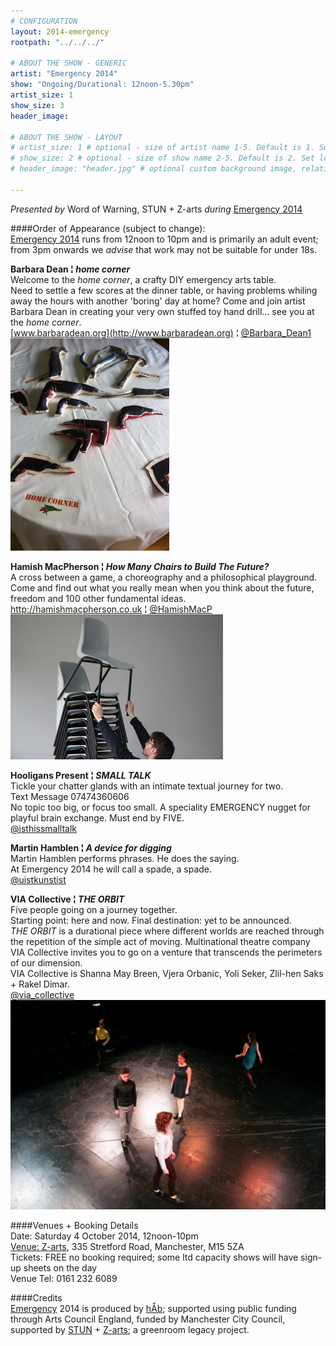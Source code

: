 ```yaml
---
# CONFIGURATION
layout: 2014-emergency
rootpath: "../../../"

# ABOUT THE SHOW - GENERIC
artist: "Emergency 2014"
show: "Ongoing/Durational: 12noon-5.30pm"
artist_size: 1
show_size: 3
header_image:

# ABOUT THE SHOW - LAYOUT
# artist_size: 1 # optional - size of artist name 1-5. Default is 1. Set longer names to lower values
# show_size: 2 # optional - size of show name 2-5. Default is 2. Set longer names to lower values
# header_image: "header.jpg" # optional custom background image, relative to current page

---
```

*Presented by* Word of Warning, STUN + Z-arts *during* [Emergency 2014](/current/2014-emergency)              
          
####Order of Appearance (subject to change):      
[Emergency 2014](/current/2014-emergency) runs from 12noon to 10pm and is primarily an adult event; from 3pm onwards we *advise* that work may not be suitable for under 18s.      
          
**Barbara Dean ¦ *home corner***        
Welcome to the *home corner*, a crafty DIY emergency arts table.      
Need to settle a few scores at the dinner table, or having problems whiling away the hours with another 'boring' day at home? Come and join artist Barbara Dean in creating your very own stuffed toy hand drill… see you at the *home corner*.       
[www.barbaradean.org](http://www.barbaradean.org) ¦ [@Barbara_Dean1](http://twitter.com/Barbara_Dean1)        
![Barbara Dean](BDean.jpg)              
          
**Hamish MacPherson ¦ *How Many Chairs to Build The Future?***        
A cross between a game, a choreography and a philosophical playground.          
Come and find out what you really mean when you think about the future, freedom and 100 other fundamental ideas.        
<http://hamishmacpherson.co.uk> ¦ [@HamishMacP](http://twitter.com/HamishMacP)            
![Hamish MacPherson](Hamish.jpg)        
          
**Hooligans Present ¦ *SMALL TALK***    
Tickle your chatter glands with an intimate textual journey for two.            
Text Message 07474360606      
No topic too big, or focus too small. A speciality EMERGENCY nugget for playful brain exchange. Must end by FIVE.       
[@isthissmalltalk](http://twitter.com/isthissmalltalk)      
          
**Martin Hamblen ¦ *A device for digging***       
Martin Hamblen performs phrases. He does the saying.        
At Emergency 2014 he will call a spade, a spade.       
[@uistkunstist](http://twitter.com/uistkunstist)            

**VIA Collective ¦ *THE ORBIT***        
Five people going on a journey together.          
Starting point: here and now. Final destination: yet to be announced.           
*THE ORBIT* is a durational piece where different worlds are reached through the repetition of the simple act of moving. Multinational theatre company VIA Collective invites you to go on a venture that transcends the perimeters of our dimension.      
VIA Collective is Shanna May Breen, Vjera Orbanic, Yoli Seker, Zlil-hen Saks + Rakel Dimar.          
[@via_collective](http://twitter.com/via_collective)        
![VIA Collective](viac.jpg)             
          
####Venues + Booking Details  
Date: Saturday 4 October 2014, 12noon-10pm        
[Venue: Z-arts](http://www.z-arts.org/about-us/getting-here), 335 Stretford Road, Manchester, M15 5ZA         
Tickets: FREE no booking required; some ltd capacity shows will have sign-up sheets on the day      
Venue Tel: 0161 232 6089      
          
####Credits         
[Emergency](/hab/emergency) 2014 is produced by [hÅb](/hab); supported using public funding through Arts Council England, funded by Manchester City Council, supported by [STUN](http://stunlive.com) + [Z-arts](http://www.z-arts.org); a greenroom legacy project.
